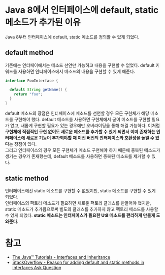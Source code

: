 # Java 8에서 인터페이스에 default, static 메소드가 추가된 이유

Java 8부터 인터페이스에 default, static 메소드를 정의할 수 있게 되었다.

## default method

기존에는 인터페이에서는 메소드 선언만 가능하고 내용을 구현할 수 없었다. default 키워드를 사용하면 인터페이스에서 메소드의 내용을 구현할 수 있게 해준다.

``` java
interface FooInterface {

  default String getName() {
    return "foo";
  }
}
```

default 메소드의 장점은 인터페이스에 메소드를 선언할 경우 모든 구현체가 해당 메소드를 구현해야 했다. default 메소드를 사용하면 구현체에서 굳이 메소드를 구현할 필요가 없고, 새롭게 구현할 필요가 있는 경우에만 오버라이딩을 통해 해결 가능하다. 이처럼 **구현체에 직접적인 구현 없이도 새로운 메소드를 추가할 수 있게 되면서 이미 존재하는 인터페이스에 새로운 기능이 추가되야할 때 이전 버전의 인터페이스와 호환성을 높일 수 있다**는 장점이 있다.  
그리고 인터페이스의 경우 모든 구현체가 메소드 구현해야 하기 때문에 중복된 메소드가 생기는 경우가 존재했는데, default 메소드를 사용하면 중복된 메소드를 제거할 수 있다.  

## static method

인터페이스에선 static 메소드를 구현할 수 없었지만, static 메소드를 구현할 수 있게 되었다.  
인터페이스의 팩토리 메소드가 필요하면 새로운 팩토리 클래스를 만들어야 했지만, static 메소드가 추가됨으로써 별도의 클래스를 추가하지 않고 팩토리 메소드를 사용할 수 있게 되었다. **static 메소드는 인터페이스가 필요한 Util 메소드를 편리하게 만들게 도와준다.**

# 참고

* [The Java™ Tutorials - Interfaces and Inheritance](https://docs.oracle.com/javase/tutorial/java/IandI/defaultmethods.html)
* [StackOverflow - Reason for adding default and static methods in interfaces
Ask Question](https://stackoverflow.com/questions/29997052/reason-for-adding-default-and-static-methods-in-interfaces)
